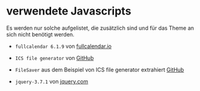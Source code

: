 # verwendete Javascripts
Es werden nur solche aufgelistet, die zusätzlich sind und für das Theme an sich nicht benötigt werden.

- `fullcalendar 6.1.9` von [fullcalendar.io](https://fullcalendar.io/)

- `ICS file generator` von [GitHub](https://github.com/nwcell/ics.js/)

- `FileSaver` aus dem Beispiel von ICS file generator extrahiert [GitHub](https://github.com/nwcell/ics.js/) 

- `jquery-3.7.1` von [jquery.com](https://jquery.com/)